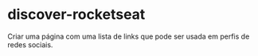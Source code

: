 # discover-rocketseat
 Criar uma página com uma lista de links que pode ser usada em perfis de redes sociais.
